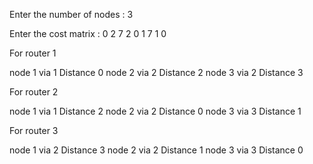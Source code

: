 Enter the number of nodes : 3

Enter the cost matrix :
0 2 7
2 0 1
7 1 0


 For router 1

node 1 via 1 Distance 0 
node 2 via 2 Distance 2 
node 3 via 2 Distance 3 

 For router 2

node 1 via 1 Distance 2 
node 2 via 2 Distance 0 
node 3 via 3 Distance 1 

 For router 3

node 1 via 2 Distance 3 
node 2 via 2 Distance 1 
node 3 via 3 Distance 0 
